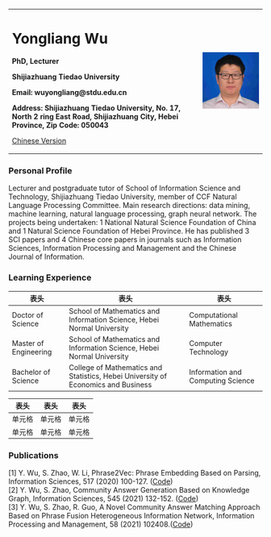 <div>
<table border="0">
  <tr>
    <td width="75%">
      <h1>Yongliang Wu</h1>
      <p><b>PhD, Lecturer</b></p>
      <p><b>Shijiazhuang Tiedao University</b></p>
      <p><b>Email: wuyongliang@stdu.edu.cn</b></p>
      <p><b>Address: Shijiazhuang Tiedao University, No. 17, North 2 ring East Road, Shijiazhuang City, Hebei Province, Zip Code: 050043</b></p>
      <p><a href="index_cn">Chinese Version</a></p>
    </td>
    <td width="25%">
      <img src="pic.jpg" width="100%">
    </td>
  </tr>
</table>
</div>

### Personal Profile
Lecturer and postgraduate tutor of School of Information Science and Technology, Shijiazhuang Tiedao University, member of CCF Natural Language Processing Committee.  Main research directions: data mining, machine learning, natural language processing, graph neural network. The projects being undertaken: 1 National Natural Science Foundation of China and 1 Natural Science Foundation of Hebei Province. He has published 3 SCI papers and 4 Chinese core papers in journals such as Information Sciences, Information Processing and Management and the Chinese Journal of Information.

### Learning Experience
|  表头   | 表头  | 表头  |
|  ----  | ----  | ----  |
| Doctor of Science| School of Mathematics and Information Science, Hebei Normal University |Computational Mathematics|  
| Master of Engineering| School of Mathematics and Information Science, Hebei Normal University |Computer Technology|  
| Bachelor of Science |  College of Mathematics and Statistics, Hebei University of Economics and Business |Information and Computing Science|

|  表头   | 表头  | 表头  |
|  ----  | ----  | ----  |
| 单元格  | 单元格 | 单元格 |
| 单元格  | 单元格 | 单元格 |


### Publications
[1] Y. Wu, S. Zhao, W. Li, Phrase2Vec: Phrase Embedding Based on Parsing, Information Sciences, 517 (2020) 100-127. ([Code](https://github.com/squllwu/test12))  
[2] Y. Wu, S. Zhao, Community Answer Generation Based on Knowledge Graph, Information Sciences, 545 (2021) 132-152. ([Code](https://github.com/squllwu/test12))  
[3] Y. Wu, S. Zhao, R. Guo, A Novel Community Answer Matching Approach Based on Phrase Fusion Heterogeneous Information Network, Information Processing and Management, 58 (2021) 102408.([Code](https://github.com/squllwu/test12))    
